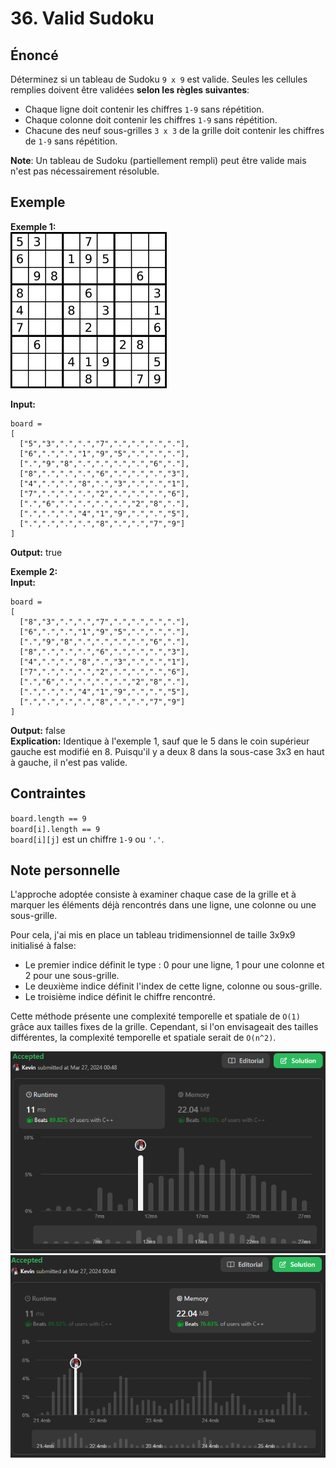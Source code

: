 # 36. Valid Sudoku

## Énoncé

Déterminez si un tableau de Sudoku `9 x 9` est valide. Seules les cellules remplies doivent être validées **selon les règles suivantes**:

- Chaque ligne doit contenir les chiffres `1-9` sans répétition.
- Chaque colonne doit contenir les chiffres `1-9` sans répétition.
- Chacune des neuf sous-grilles `3 x 3` de la grille doit contenir les chiffres de `1-9` sans répétition.

**Note**: Un tableau de Sudoku (partiellement rempli) peut être valide mais n'est pas nécessairement résoluble.

## Exemple

**Exemple 1:**  
<img src="./imgs/img-1.png"/>

**Input:**

```
board =
[
  ["5","3",".",".","7",".",".",".","."],
  ["6",".",".","1","9","5",".",".","."],
  [".","9","8",".",".",".",".","6","."],
  ["8",".",".",".","6",".",".",".","3"],
  ["4",".",".","8",".","3",".",".","1"],
  ["7",".",".",".","2",".",".",".","6"],
  [".","6",".",".",".",".","2","8","."],
  [".",".",".","4","1","9",".",".","5"],
  [".",".",".",".","8",".",".","7","9"]
]
```

**Output:** true

**Exemple 2:**  
**Input:**

```
board =
[
  ["8","3",".",".","7",".",".",".","."],
  ["6",".",".","1","9","5",".",".","."],
  [".","9","8",".",".",".",".","6","."],
  ["8",".",".",".","6",".",".",".","3"],
  ["4",".",".","8",".","3",".",".","1"],
  ["7",".",".",".","2",".",".",".","6"],
  [".","6",".",".",".",".","2","8","."],
  [".",".",".","4","1","9",".",".","5"],
  [".",".",".",".","8",".",".","7","9"]
]
```

**Output:** false  
**Explication:** Identique à l'exemple 1, sauf que le 5 dans le coin supérieur gauche est modifié en 8. Puisqu'il y a deux 8 dans la sous-case 3x3 en haut à gauche, il n'est pas valide.

## Contraintes

`board.length == 9`  
`board[i].length == 9`  
`board[i][j]` est un chiffre `1-9` ou `'.'`.

## Note personnelle

L'approche adoptée consiste à examiner chaque case de la grille et à marquer les éléments déjà rencontrés dans une ligne, une colonne ou une sous-grille.

Pour cela, j'ai mis en place un tableau tridimensionnel de taille 3x9x9 initialisé à false:

- Le premier indice définit le type : 0 pour une ligne, 1 pour une colonne et 2 pour une sous-grille.
- Le deuxième indice définit l'index de cette ligne, colonne ou sous-grille.
- Le troisième indice définit le chiffre rencontré.

Cette méthode présente une complexité temporelle et spatiale de `O(1)` grâce aux tailles fixes de la grille. Cependant, si l'on envisageait des tailles différentes, la complexité temporelle et spatiale serait de `O(n^2)`.

<img src="./imgs/runtime.png"/>
<img src="./imgs/memory.png"/>
